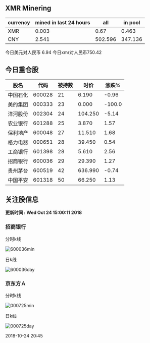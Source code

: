 ## XMR Minering

|currency|mined in last 24 hours|all|in pool|
|---|---|---|---|
|XMR|0.003|0.67|0.463|
|CNY|2.541|502.596|347.136|

今日美元对人民币 6.94	今日xmr对人民币750.42


## 今日重仓股 

|股名|代码|被持数|时价|涨跌%|
|---|---|---|---|---|
|中国石化|600028|21|6.190|-0.96|
|美的集团|000333|23|0.000|-100.0|
|洋河股份|002304|24|104.250|-5.14|
|农业银行|601288|25|3.870|1.57|
|保利地产|600048|27|11.510|1.68|
|格力电器|000651|28|39.450|0.54|
|工商银行|601398|28|5.610|2.56|
|招商银行|600036|29|29.390|1.27|
|贵州茅台|600519|42|636.990|-0.74|
|中国平安|601318|50|66.250|1.13|

## 关注股信息
**更新时间 : Wed Oct 24 15:00:11 2018**
### 招商银行 
分时k线

![600036min](http://image.sinajs.cn/newchart/min/n/sh600036.gif)

日k线

![600036day](http://image.sinajs.cn/newchart/daily/n/sh600036.gif)

### 京东方Ａ 
分时k线

![000725min](http://image.sinajs.cn/newchart/min/n/sz000725.gif)

日k线

![000725day](http://image.sinajs.cn/newchart/daily/n/sz000725.gif)

2018-10-24 20:45